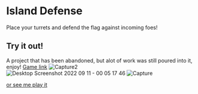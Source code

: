 # Island Defense
Place your turrets and defend the flag against incoming foes!

## Try it out!
A project that has been abandoned, but alot of work was still poured into it, enjoy!
[Game link](https://www.roblox.com/games/8899531631/Island-Defense-ShowCase)
![Capture2](https://user-images.githubusercontent.com/98798886/189512537-e9958df8-f870-4f2a-948c-d6d861c95797.PNG)
![Desktop Screenshot 2022 09 11 - 00 05 17 46](https://user-images.githubusercontent.com/98798886/189512509-ec2d0fb4-3ea1-45f4-aa5c-813e45cc1b68.png)
![Capture](https://user-images.githubusercontent.com/98798886/189512540-2ba89d98-38f3-4da3-9a31-3b32ff992656.PNG)

[or see me play it](https://youtu.be/JrZSCRl_51I)
